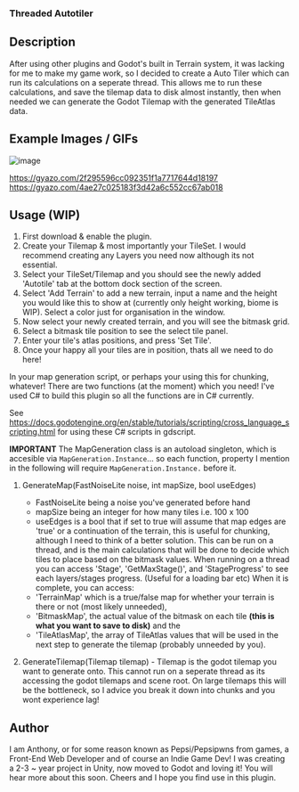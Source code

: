 ### Threaded Autotiler

## Description

After using other plugins and Godot's built in Terrain system, it was lacking for me to make my game work, so I decided to create a Auto Tiler which can run its calculations on a seperate thread.
This allows me to run these calculations, and save the tilemap data to disk almost instantly, then when needed we can generate the Godot Tilemap with the generated TileAtlas data.

## Example Images / GIFs
![image](https://github.com/pepsipwns/AutoTilerAtlas/assets/7117827/9b507e7b-36a2-4412-bdf2-6536781b8324)

https://gyazo.com/2f295596cc092351f1a7717644d18197
https://gyazo.com/4ae27c025183f3d42a6c552cc67ab018

## Usage (WIP)

1. First download & enable the plugin.
2. Create your Tilemap & most importantly your TileSet. I would recommend creating any Layers you need now although its not essential.
3. Select your TileSet/Tilemap and you should see the newly added 'Autotile' tab at the bottom dock section of the screen.
4. Select 'Add Terrain' to add a new terrain, input a name and the height you would like this to show at (currently only height working, biome is WIP). Select a color just for organisation in the window.
5. Now select your newly created terrain, and you will see the bitmask grid.
6. Select a bitmask tile position to see the select tile panel.
7. Enter your tile's atlas positions, and press 'Set Tile'.
8. Once your happy all  your tiles are in position, thats all we need to do here!

In your map generation script, or perhaps your using this for chunking, whatever! There are two functions (at the moment) which you need! I've used C# to build this plugin so all the functions are in C# currently.

See https://docs.godotengine.org/en/stable/tutorials/scripting/cross_language_scripting.html for using these C# scripts in gdscript.

**IMPORTANT** The MapGeneration class is an autoload singleton, which is accesible via `MapGeneration.Instance`... so each function, property I mention in the following will require `MapGeneration.Instance.` before it.

1. GenerateMap(FastNoiseLite noise, int mapSize, bool useEdges)
     - FastNoiseLite being a noise you've generated before hand
     - mapSize being an integer for how many tiles i.e. 100 x 100
     - useEdges is a bool that if set to true will assume that map edges are 'true' or a continuation of the terrain, this is useful for chunking, although I need to think of a better solution.
    This can be run on a thread, and is the main calculations that will be done to decide which tiles to place based on the bitmask values.
    When running on a thread you can access 'Stage', 'GetMaxStage()', and 'StageProgress' to see each layers/stages progress. (Useful for a loading bar etc)
    When it is complete, you can access:
      - 'TerrainMap' which is a true/false map for whether your terrain is there or not (most likely unneeded),
      - 'BitmaskMap', the actual value of the bitmask on each tile **(this is what you want to save to disk)** and the
      - 'TileAtlasMap', the array of TileAtlas values that will be used in the next step to generate the tilemap (probably unneeded by you).
  
2. GenerateTilemap(Tilemap tilemap)
       - Tilemap is the godot tilemap you want to generate onto.
     This cannot run on a seperate thread as its accessing the godot tilemaps and scene root.
     On large tilemaps this will be the bottleneck, so I advice you break it down into chunks and you wont experience lag!

## Author

I am Anthony, or for some reason known as Pepsi/Pepsipwns from games, a Front-End Web Developer and of course an Indie Game Dev!
I was creating a 2-3 ~ year project in Unity, now moved to Godot and loving it! You will hear more about this soon.
Cheers and I hope you find use in this plugin.
     
    
